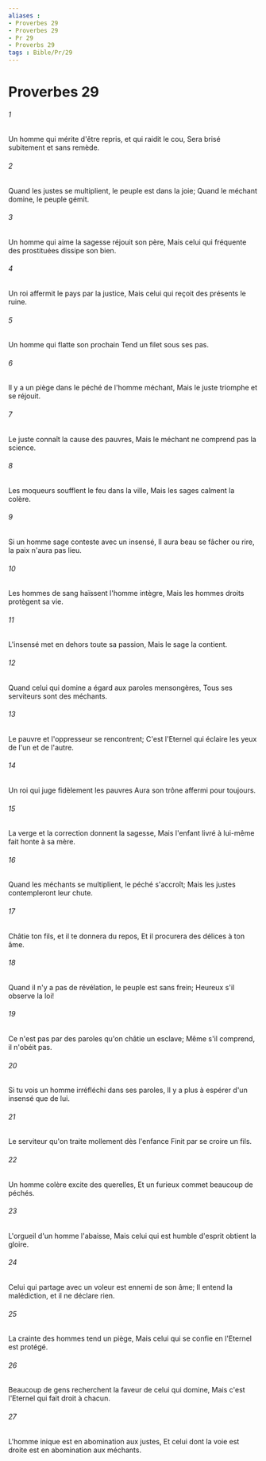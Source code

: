```yaml
---
aliases : 
- Proverbes 29
- Proverbes 29
- Pr 29
- Proverbs 29
tags : Bible/Pr/29
---
```


# Proverbes 29

###### 1
Un homme qui mérite d'être repris, et qui raidit le cou, Sera brisé subitement et sans remède.
###### 2
Quand les justes se multiplient, le peuple est dans la joie; Quand le méchant domine, le peuple gémit.
###### 3
Un homme qui aime la sagesse réjouit son père, Mais celui qui fréquente des prostituées dissipe son bien.
###### 4
Un roi affermit le pays par la justice, Mais celui qui reçoit des présents le ruine.
###### 5
Un homme qui flatte son prochain Tend un filet sous ses pas.
###### 6
Il y a un piège dans le péché de l'homme méchant, Mais le juste triomphe et se réjouit.
###### 7
Le juste connaît la cause des pauvres, Mais le méchant ne comprend pas la science.
###### 8
Les moqueurs soufflent le feu dans la ville, Mais les sages calment la colère.
###### 9
Si un homme sage conteste avec un insensé, Il aura beau se fâcher ou rire, la paix n'aura pas lieu.
###### 10
Les hommes de sang haïssent l'homme intègre, Mais les hommes droits protègent sa vie.
###### 11
L'insensé met en dehors toute sa passion, Mais le sage la contient.
###### 12
Quand celui qui domine a égard aux paroles mensongères, Tous ses serviteurs sont des méchants.
###### 13
Le pauvre et l'oppresseur se rencontrent; C'est l'Eternel qui éclaire les yeux de l'un et de l'autre.
###### 14
Un roi qui juge fidèlement les pauvres Aura son trône affermi pour toujours.
###### 15
La verge et la correction donnent la sagesse, Mais l'enfant livré à lui-même fait honte à sa mère.
###### 16
Quand les méchants se multiplient, le péché s'accroît; Mais les justes contempleront leur chute.
###### 17
Châtie ton fils, et il te donnera du repos, Et il procurera des délices à ton âme.
###### 18
Quand il n'y a pas de révélation, le peuple est sans frein; Heureux s'il observe la loi!
###### 19
Ce n'est pas par des paroles qu'on châtie un esclave; Même s'il comprend, il n'obéit pas.
###### 20
Si tu vois un homme irréfléchi dans ses paroles, Il y a plus à espérer d'un insensé que de lui.
###### 21
Le serviteur qu'on traite mollement dès l'enfance Finit par se croire un fils.
###### 22
Un homme colère excite des querelles, Et un furieux commet beaucoup de péchés.
###### 23
L'orgueil d'un homme l'abaisse, Mais celui qui est humble d'esprit obtient la gloire.
###### 24
Celui qui partage avec un voleur est ennemi de son âme; Il entend la malédiction, et il ne déclare rien.
###### 25
La crainte des hommes tend un piège, Mais celui qui se confie en l'Eternel est protégé.
###### 26
Beaucoup de gens recherchent la faveur de celui qui domine, Mais c'est l'Eternel qui fait droit à chacun.
###### 27
L'homme inique est en abomination aux justes, Et celui dont la voie est droite est en abomination aux méchants.
